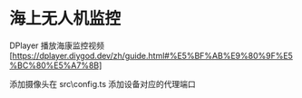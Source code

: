 # 海上无人机监控

DPlayer 播放海康监控视频[https://dplayer.diygod.dev/zh/guide.html#%E5%BF%AB%E9%80%9F%E5%BC%80%E5%A7%8B]

添加摄像头在 src\config.ts 添加设备对应的代理端口